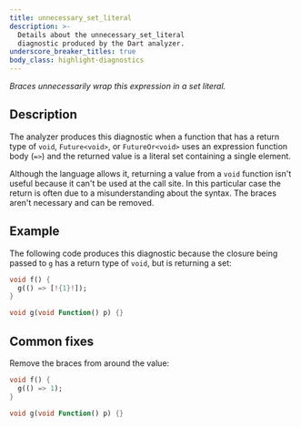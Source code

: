 ```yaml
---
title: unnecessary_set_literal
description: >-
  Details about the unnecessary_set_literal
  diagnostic produced by the Dart analyzer.
underscore_breaker_titles: true
body_class: highlight-diagnostics
---
```


_Braces unnecessarily wrap this expression in a set literal._

## Description

The analyzer produces this diagnostic when a function that has a return
type of `void`, `Future<void>`, or `FutureOr<void>` uses an expression
function body (`=>`) and the returned value is a literal set containing a
single element.

Although the language allows it, returning a value from a `void` function
isn't useful because it can't be used at the call site. In this particular
case the return is often due to a misunderstanding about the syntax. The
braces aren't necessary and can be removed.

## Example

The following code produces this diagnostic because the closure being
passed to `g` has a return type of `void`, but is returning a set:

```dart
void f() {
  g(() => [!{1}!]);
}

void g(void Function() p) {}
```

## Common fixes

Remove the braces from around the value:

```dart
void f() {
  g(() => 1);
}

void g(void Function() p) {}
```
